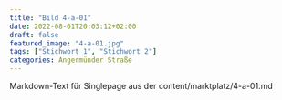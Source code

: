 ```yaml
---
title: "Bild 4-a-01"
date: 2022-08-01T20:03:12+02:00
draft: false
featured_image: "4-a-01.jpg"
tags: ["Stichwort 1", "Stichwort 2"]
categories: Angermünder Straße
---
```



Markdown-Text für Singlepage aus der content/marktplatz/4-a-01.md